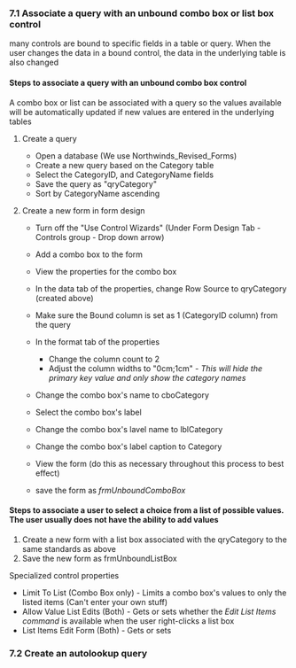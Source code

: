 ### 7.1 Associate a query with an unbound combo box or list box control
many controls are bound to specific fields in a table or query. When the user changes the data in a bound control, the data in the underlying table is also changed
#### Steps to associate a query with an unbound combo box control
A combo box or list can be associated with a query so the values available will be automatically updated if new values are entered in the underlying tables
1. Create a query
	- Open a database (We use Northwinds_Revised_Forms)
	- Create a new query based on the Category table
	- Select the CategoryID, and CategoryName fields
	- Save the query as "qryCategory"
	- Sort by CategoryName ascending

1. Create a new form in form design
	- Turn off the "Use Control Wizards" (Under Form Design Tab - Controls group - Drop down arrow)
	- Add a combo box to the form
	- View the properties for the combo box
	- In the data tab of the properties, change Row Source to qryCategory (created above)
	- Make sure the Bound column is set as 1 (CategoryID column) from the query
	- In the format tab of the properties
		- Change the column count to 2
		- Adjust the column widths to "0cm;1cm" - *This will hide the primary key value and only show the category names*

	- Change the combo box's name to cboCategory
	- Select the combo box's label
	- Change the combo box's lavel name to lblCategory
	- Change the combo box's label caption to Category
	- View the form (do this as necessary throughout this process to best effect)
	- save the form as *frmUnboundComboBox*
#### Steps to associate a user to select a choice from a list of possible values. The user usually does not have the ability to add values
1. Create a new form with a list box associated with the qryCategory to the same standards as above
2. Save the new form as frmUnboundListBox

Specialized control properties
- Limit To List (Combo Box only) - Limits a combo box's values to only the listed items (Can't enter your own stuff)
- Allow Value List Edits (Both) - Gets or sets whether the *Edit List Items command* is available when the user right-clicks a list box
- List Items Edit Form (Both) - Gets or sets 
### 7.2 Create an autolookup query
